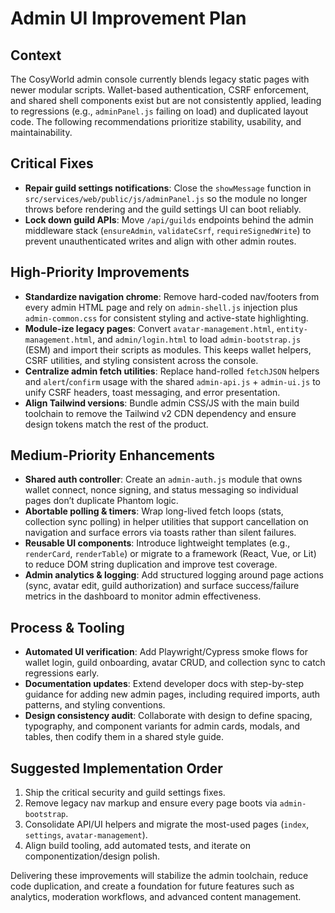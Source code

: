 # Admin UI Improvement Plan

## Context
The CosyWorld admin console currently blends legacy static pages with newer modular scripts. Wallet-based authentication, CSRF enforcement, and shared shell components exist but are not consistently applied, leading to regressions (e.g., `adminPanel.js` failing on load) and duplicated layout code. The following recommendations prioritize stability, usability, and maintainability.

## Critical Fixes
- **Repair guild settings notifications**: Close the `showMessage` function in `src/services/web/public/js/adminPanel.js` so the module no longer throws before rendering and the guild settings UI can boot reliably.
- **Lock down guild APIs**: Move `/api/guilds` endpoints behind the admin middleware stack (`ensureAdmin`, `validateCsrf`, `requireSignedWrite`) to prevent unauthenticated writes and align with other admin routes.

## High-Priority Improvements
- **Standardize navigation chrome**: Remove hard-coded nav/footers from every admin HTML page and rely on `admin-shell.js` injection plus `admin-common.css` for consistent styling and active-state highlighting.
- **Module-ize legacy pages**: Convert `avatar-management.html`, `entity-management.html`, and `admin/login.html` to load `admin-bootstrap.js` (ESM) and import their scripts as modules. This keeps wallet helpers, CSRF utilities, and styling consistent across the console.
- **Centralize admin fetch utilities**: Replace hand-rolled `fetchJSON` helpers and `alert`/`confirm` usage with the shared `admin-api.js` + `admin-ui.js` to unify CSRF headers, toast messaging, and error presentation.
- **Align Tailwind versions**: Bundle admin CSS/JS with the main build toolchain to remove the Tailwind v2 CDN dependency and ensure design tokens match the rest of the product.

## Medium-Priority Enhancements
- **Shared auth controller**: Create an `admin-auth.js` module that owns wallet connect, nonce signing, and status messaging so individual pages don’t duplicate Phantom logic.
- **Abortable polling & timers**: Wrap long-lived fetch loops (stats, collection sync polling) in helper utilities that support cancellation on navigation and surface errors via toasts rather than silent failures.
- **Reusable UI components**: Introduce lightweight templates (e.g., `renderCard`, `renderTable`) or migrate to a framework (React, Vue, or Lit) to reduce DOM string duplication and improve test coverage.
- **Admin analytics & logging**: Add structured logging around page actions (sync, avatar edit, guild authorization) and surface success/failure metrics in the dashboard to monitor admin effectiveness.

## Process & Tooling
- **Automated UI verification**: Add Playwright/Cypress smoke flows for wallet login, guild onboarding, avatar CRUD, and collection sync to catch regressions early.
- **Documentation updates**: Extend developer docs with step-by-step guidance for adding new admin pages, including required imports, auth patterns, and styling conventions.
- **Design consistency audit**: Collaborate with design to define spacing, typography, and component variants for admin cards, modals, and tables, then codify them in a shared style guide.

## Suggested Implementation Order
1. Ship the critical security and guild settings fixes.
2. Remove legacy nav markup and ensure every page boots via `admin-bootstrap`.
3. Consolidate API/UI helpers and migrate the most-used pages (`index`, `settings`, `avatar-management`).
4. Align build tooling, add automated tests, and iterate on componentization/design polish.

Delivering these improvements will stabilize the admin toolchain, reduce code duplication, and create a foundation for future features such as analytics, moderation workflows, and advanced content management.
